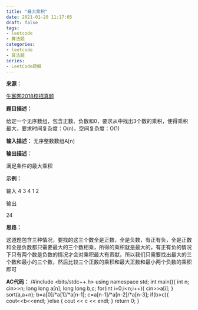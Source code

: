```yaml
---
title: "最大乘积"
date: 2021-01-20 11:17:05
draft: false
tags:
- leetcode
- 算法题
categories: 
- leetcode
- 算法题
series:
- LeetCode题解
---
```

**来源：**

[牛客网2018校招真题](https://www.nowcoder.com/ta/2018test)

**题目描述：**

给定一个无序数组，包含正数、负数和0，要求从中找出3个数的乘积，使得乘积最大，要求时间复杂度：O(n)，空间复杂度：O(1)

**输入描述：**
无序整数数组A[n]

**输出描述：**

满足条件的最大乘积

**示例：**

输入
4 3 4 1 2

输出

24

**思路：**

这道题包含三种情况，要找的这三个数全是正数，全是负数，有正有负，全是正数和全是负数都只需要最大的三个数相乘，所得的乘积就是最大的，有正有负的情况下只有两个数是负数的情况才会对乘积最大有贡献，所以我们只需要找出最大的三个数和最小的三个数，然后比较三个正数的乘积和最大正数和最小两个负数的乘积即可

**AC代码：**
/#include <bits/stdc++.h> using namespace std; int main(){ int n; cin>>n; long long a[n]; long long b,c; for(int i=0;i<n;i++){ cin>>a[i]; } sort(a,a+n); b=a[0]/*a[1]/*a[n-1]; c=a[n-1]/*a[n-2]/*a[n-3]; if(b>c){ cout<<b<<endl; }else { cout << c << endl; } return 0; }